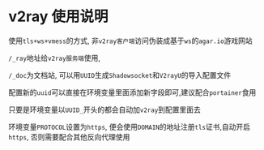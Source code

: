 # v2ray 使用说明

使用`tls+ws+vmess`的方式, 非`v2ray客户端`访问伪装成基于`ws`的`agar.io`游戏网站

`/_ray`地址给`v2ray服务端`使用, 

`/_doc`为文档站, 可以用`UUID`生成`Shadowsocket`和`V2rayU`的导入配置文件

配置新的`uuid`可以直接在环境变量里面添加新字段即可,建议配合`portainer`食用

只要是环境变量以`UUID_`开头的都会自动加`v2ray`到配置里面去

环境变量`PROTOCOL`设置为`https`, 便会使用`DOMAIN`的地址注册`tls`证书,自动开启`https`, 否则需要配合其他反向代理使用
